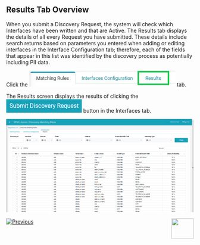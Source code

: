 ## Results Tab Overview

When you submit a Discovery Request, the system will check which Interfaces have been written and that are Active. The Results tab displays the details of all every Request you have submitted. These details include search returns based on parameters you entered when adding or editing interfaces in the Interface Configuration tab; therefore, each of the fields that appear in this list was identified by the discovery process as potentially including PII data. 

Click the ![image](../images/Figure_90_Discovery_ResultsTab.jpg) tab. 

The Results screen displays the results of clicking the ![image](/articles/DPM/images/Figure_84_Discovery_SubmitDiscRequest.jpg) button in the Interfaces tab.

![image](/articles/DPM/images/Figure_88_Discovery_ResultsTab.jpg)



[![Previous](/articles/DPM/images/Previous.png)]( /articles/DPM/02_Admin_Module/15_7_Discovery_Submit_Discovery_Request.md)[<img align="right" width="60" height="54" src="/articles/DPM/images/Next.png">](/articles/DPM/02_Admin_Module/15_9_Discovery_Navigating_Results_Tab.md)

